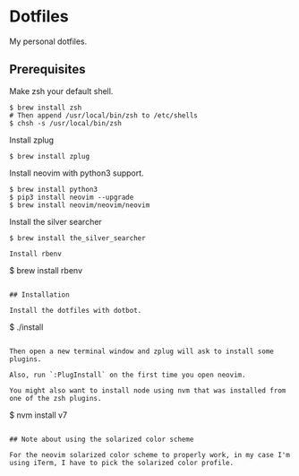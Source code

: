 # Dotfiles

My personal dotfiles.

## Prerequisites

Make zsh your default shell.
```
$ brew install zsh
# Then append /usr/local/bin/zsh to /etc/shells
$ chsh -s /usr/local/bin/zsh
```

Install zplug
```
$ brew install zplug
```

Install neovim with python3 support.
```
$ brew install python3
$ pip3 install neovim --upgrade
$ brew install neovim/neovim/neovim
```

Install the silver searcher
```
$ brew install the_silver_searcher

Install rbenv
```
$ brew install rbenv
```

## Installation

Install the dotfiles with dotbot.
```
$ ./install
```

Then open a new terminal window and zplug will ask to install some plugins.

Also, run `:PlugInstall` on the first time you open neovim.

You might also want to install node using nvm that was installed from one of the zsh plugins.
```
$ nvm install v7
```

## Note about using the solarized color scheme

For the neovim solarized color scheme to properly work, in my case I'm using iTerm, I have to pick the solarized color profile.

